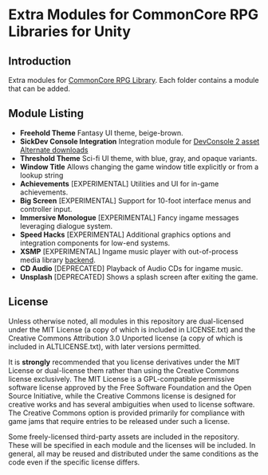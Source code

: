 # Extra Modules for CommonCore RPG Libraries for Unity

## Introduction

Extra modules for [CommonCore RPG Library](https://github.com/XCVG/commoncore/). Each folder contains a module that can be added.

## Module Listing

* **Freehold Theme** Fantasy UI theme, beige-brown.
* **SickDev Console Integration** Integration module for [DevConsole 2 asset](https://assetstore.unity.com/packages/tools/gui/devconsole-2-16833) [Alternate downloads](https://app.mediafire.com/fj7w3epmv6pbn)
* **Threshold Theme** Sci-fi UI theme, with blue, gray, and opaque variants.
* **Window Title** Allows changing the game window title explicitly or from a lookup string
* **Achievements** [EXPERIMENTAL] Utilities and UI for in-game achievements.
* **Big Screen** [EXPERIMENTAL] Support for 10-foot interface menus and controller input.
* **Immersive Monologue** [EXPERIMENTAL] Fancy ingame messages leveraging dialogue system.
* **Speed Hacks** [EXPERIMENTAL] Additional graphics options and integration components for low-end systems.
* **XSMP** [EXPERIMENTAL] Ingame music player with out-of-process media library [backend](https://github.com/XCVG/XSMP).
* **CD Audio** [DEPRECATED] Playback of Audio CDs for ingame music.
* **Unsplash** [DEPRECATED] Shows a splash screen after exiting the game.

## License

Unless otherwise noted, all modules in this repository are dual-licensed under the MIT License (a copy of which is included in LICENSE.txt) and the Creative Commons Attribution 3.0 Unported license (a copy of which is included in ALTLICENSE.txt), with later versions permitted.

It is **strongly** recommended that you license derivatives under the MIT License or dual-license them rather than using the Creative Commons license exclusively. The MIT License is a GPL-compatible permissive software license approved by the Free Software Foundation and the Open Source Initiative, while the Creative Commons license is designed for creative works and has several ambiguities when used to license software. The Creative Commons option is provided primarily for compliance with game jams that require entries to be released under such a license.

Some freely-licensed third-party assets are included in the repository. These will be specified in each module and the licenses will be included. In general, all may be reused and distributed under the same conditions as the code even if the specific license differs.
